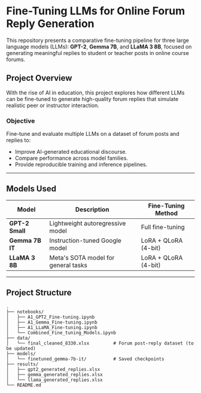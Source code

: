 # Fine-Tuning LLMs for Online Forum Reply Generation

This repository presents a comparative fine-tuning pipeline for three large language models (LLMs): **GPT-2**, **Gemma 7B**, and **LLaMA 3 8B**, focused on generating meaningful replies to student or teacher posts in online course forums.

## Project Overview

With the rise of AI in education, this project explores how different LLMs can be fine-tuned to generate high-quality forum replies that simulate realistic peer or instructor interaction.

### Objective
Fine-tune and evaluate multiple LLMs on a dataset of forum posts and replies to:
- Improve AI-generated educational discourse.
- Compare performance across model families.
- Provide reproducible training and inference pipelines.

---

## Models Used

| Model        | Description                          | Fine-Tuning Method     |
|--------------|--------------------------------------|------------------------|
| **GPT-2 Small** | Lightweight autoregressive model     | Full fine-tuning       |
| **Gemma 7B IT** | Instruction-tuned Google model       | LoRA + QLoRA (4-bit)   |
| **LLaMA 3 8B**  | Meta's SOTA model for general tasks | LoRA + QLoRA (4-bit)   |

---

##  Project Structure

```text
.
├── notebooks/
│   ├── A1_GPT2_Fine-tuning.ipynb
│   ├── A1_Gemma_Fine-tuning.ipynb
│   ├── A1_LLaMA_Fine-tuning.ipynb
│   └── Combined_Fine_tuning_Models.ipynb
├── data/
│   └── final_cleaned_8330.xlsx         # Forum post-reply dataset (to be updated)
├── models/
│   └── finetuned_gemma-7b-it/          # Saved checkpoints
├── results/
│   ├── gpt2_generated_replies.xlsx
│   ├── gemma_generated_replies.xlsx
│   └── llama_generated_replies.xlsx
└── README.md
